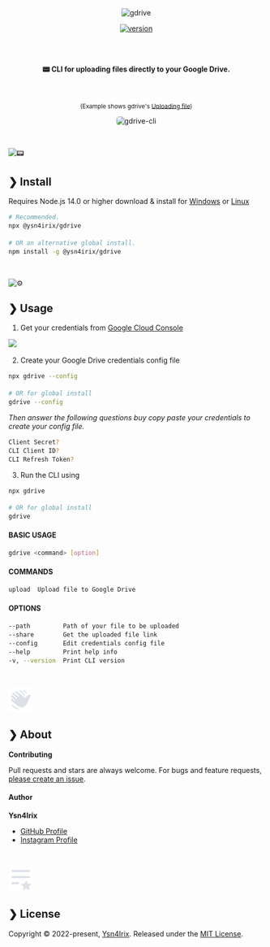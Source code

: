 <p align="center">
 <img width="200px" src="https://res.cloudinary.com/ydevcloud/image/upload/v1656878450/ztsl0synryyzwxg2lqvd.svg" align="center" alt="gdrive" />
</p>

<p align="center">
  <a href="https://npmjs.org/package/@ysn4irix/gdrive">
    <img src="https://img.shields.io/npm/v/@ysn4irix/gdrive.svg" alt="version">
  </a>
</p>
<br> <br>

<p align="center">
  <b>📟 CLI for uploading files directly to your Google Drive.</b><br>
</p>

<br>

<p align="center">
<sub align="center">(Example shows gdrive's <a href="#">Uploading file</a>)</sub>
</p>

<p align="center">
  <img src="https://res.cloudinary.com/ydevcloud/image/upload/v1656880231/ezgif.com-gif-maker_tlwqqg.gif" alt="gdrive-cli" width="450" style="border-radius: 5px;"><br>
</p>

<br>

![📟](https://res.cloudinary.com/ydevcloud/image/upload/v1656874185/asm9cp84cbuuqmarw9wq.png)

## ❯ Install

Requires Node.js 14.0 or higher download & install for [Windows](https://nodejs.org/en/download/) or [Linux](https://nodejs.org/en/download/)

```sh
# Recommended.
npx @ysn4irix/gdrive

# OR an alternative global install.
npm install -g @ysn4irix/gdrive
```

<br>

![⚙️](https://res.cloudinary.com/ydevcloud/image/upload/v1656874522/fmfktytvymbnnc0fg4zz.png)

## ❯ Usage

1.  Get your credentials from [Google Cloud
    Console](https://console.cloud.google.com/)

<a href="https://youtu.be/GYbtHiABRCU"><img src="https://img.shields.io/badge/-watch%20video-critical?style=for-the-badge&logo=youtube&logoColor=white"></a>

2.  Create your Google Drive credentials config file

```sh
npx gdrive --config

# OR for global install
gdrive --config
```

_Then answer the following questions buy copy paste your credentials to
create your config file._

```sh
Client Secret?
CLI Client ID?
CLI Refresh Token?
```

3.  Run the CLI using

```sh
npx gdrive

# OR for global install
gdrive
```

#### BASIC USAGE

```sh
gdrive <command> [option]
```

#### COMMANDS

```sh
upload  Upload file to Google Drive
```

#### OPTIONS

```sh
--path         Path of your file to be uploaded
--share        Get the uploaded file link
--config       Edit credentials config file
--help         Print help info
-v, --version  Print CLI version
```

<br>

![🙌](https://raw.githubusercontent.com/ahmadawais/stuff/master/images/git/connect.png)

## ❯ About

<summary><strong>Contributing</strong></summary>

Pull requests and stars are always welcome. For bugs and feature requests, [please create an issue](../../issues/new).

#### Author

**Ysn4Irix**

-   [GitHub Profile](https://github.com/Ysn4irix)
-   [Instagram Profile](https://instagram.com/ysn.irix)

<br>

![📃](https://raw.githubusercontent.com/ahmadawais/stuff/master/images/git/license.png)

## ❯ License

Copyright © 2022-present, [Ysn4Irix](https://github.com/Ysn4Irix).
Released under the [MIT License](LICENSE).
